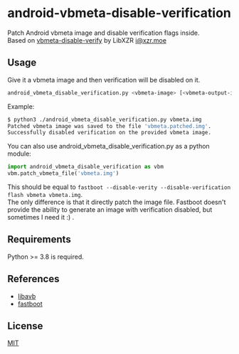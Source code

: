 # android-vbmeta-disable-verification

Patch Android vbmeta image and disable verification flags inside.  
Based on [vbmeta-disable-verify](https://github.com/libxzr/vbmeta-disable-verification) by LibXZR <i@xzr.moe>

## Usage

Give it a vbmeta image and then verification will be disabled on it.

```bash
android_vbmeta_disable_verification.py <vbmeta-image> [<vbmeta-output-image>]
```

Example:
```bash
$ python3 ./android_vbmeta_disable_verification.py vbmeta.img 
Patched vbmeta image was saved to the file 'vbmeta.patched.img'.
Successfully disabled verification on the provided vbmeta image.
```

You can also use android_vbmeta_disable_verification.py as a python module:
```python
import android_vbmeta_disable_verification as vbm
vbm.patch_vbmeta_file('vbmeta.img')
```

This should be equal to `fastboot --disable-verity --disable-verification flash vbmeta vbmeta.img`.  
The only difference is that it directly patch the image file. Fastboot doesn't provide the ability to generate an image with verification disabled, but sometimes I need it :) .

## Requirements

Python >= 3.8 is required.

## References

- [libavb](https://android.googlesource.com/platform/external/avb/+/refs/tags/android-13.0.0_r15/libavb/avb_vbmeta_image.h)
- [fastboot](https://android.googlesource.com/platform/system/core/+/refs/tags/android-13.0.0_r15/fastboot/fastboot.cpp)

## License

[MIT](LICENSE)
